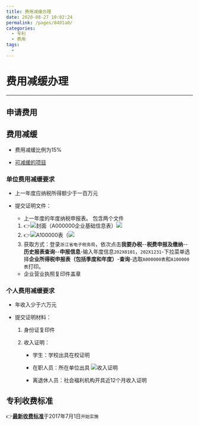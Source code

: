 ```yaml
---
title: 费用减缓办理
date: 2020-08-27 10:02:24
permalink: /pages/8401a0/
categories: 
  - 专利
  - 费用
tags: 
  - 
---
```

# 费用减缓办理

***


## 申请费用

## 费用减缓

- 费用减缓比例为15% 

- [可减缓的项目](:/pages/637359/)

### 单位费用减缓要求

- 上一年度应纳税所得额少于一百万元

- 提交证明文件：

    - 上一年度的年度纳税申报表。
      包含两个文件
     1. 👉![封面（A000000企业基础信息表）](https://i.loli.net/2019/12/11/5xeGBntR9ZuypFf.jpg)![](https://tcs-ga.teambition.net/storage/111r434ece485f52bc2d165bb460a6ff2a19?Signature=eyJhbGciOiJIUzI1NiIsInR5cCI6IkpXVCJ9.eyJBcHBJRCI6IjU5Mzc3MGZmODM5NjMyMDAyZTAzNThmMSIsIl9hcHBJZCI6IjU5Mzc3MGZmODM5NjMyMDAyZTAzNThmMSIsIl9vcmdhbml6YXRpb25JZCI6IiIsImV4cCI6MTU5NzE5Njg1NiwiaWF0IjoxNTk2NTkyMDU2LCJyZXNvdXJjZSI6Ii9zdG9yYWdlLzExMXI0MzRlY2U0ODVmNTJiYzJkMTY1YmI0NjBhNmZmMmExOSJ9.93OLBGBxs1gVB0vtdNIDybavjkkE9gfoQp0v2fxiUPs&download=%E8%B4%B9%E5%87%8F%E6%96%87%E4%BB%B6%E5%B0%81%E9%9D%A2.jpg "")
     2. 👉![A100000表（](https://i.loli.net/2019/12/11/GUxKZbfLCW3rYmV.jpg)![](https://tcs-ga.teambition.net/storage/111r2c862c810a2f48730b2b5908db7dec4b?Signature=eyJhbGciOiJIUzI1NiIsInR5cCI6IkpXVCJ9.eyJBcHBJRCI6IjU5Mzc3MGZmODM5NjMyMDAyZTAzNThmMSIsIl9hcHBJZCI6IjU5Mzc3MGZmODM5NjMyMDAyZTAzNThmMSIsIl9vcmdhbml6YXRpb25JZCI6IiIsImV4cCI6MTU5NzE5Njg1NiwiaWF0IjoxNTk2NTkyMDU2LCJyZXNvdXJjZSI6Ii9zdG9yYWdlLzExMXIyYzg2MmM4MTBhMmY0ODczMGIyYjU5MDhkYjdkZWM0YiJ9.el3aKnjHQxhCc-dt7X3FrwBNz0lhsw7Te_t0GD4OVqE&download=GUxKZbfLCW3rYmV.jpg "")
     3. 获取方式：登录`浙江省电子税务局`，依次点击**我要办税**--**税费申报及缴纳**--**历史报表查询**--**申报信息**-输入年度信息`202X0101`，`202X1231`-下拉菜单选择**企业所得税申报表（包括季度和年度）**-**查询**-选取`A000000表`和`A100000表`打印。

    - 企业营业执照复印件盖章

### 个人费用减缓要求

- 年收入少于六万元

- 提交证明材料：

    1. 身份证复印件

    1. 收入证明：

        - 学生：学校出具在校证明

        - 在职人员：所在单位出具 
          ![__收入证明__](https://i.loli.net/2019/12/11/IOkPflGEvKTMCht.jpg)

        - 离退休人员：社会福利机构开具近12个月收入证明

## 专利收费标准 

👉[__最新收费标准__](http://www.cnipa.gov.cn/zscqgz/sfgs.pdf)于2017年7月1日`开始实施`






